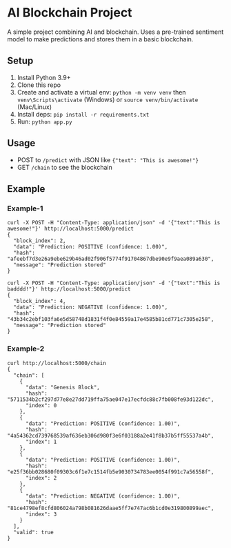 # AI Blockchain Project
A simple project combining AI and blockchain. Uses a pre-trained sentiment model to make predictions and stores them in a basic blockchain.

## Setup
1. Install Python 3.9+
2. Clone this repo
3. Create and activate a virtual env: `python -m venv venv` then `venv\Scripts\activate` (Windows) or `source venv/bin/activate` (Mac/Linux)
4. Install deps: `pip install -r requirements.txt`
5. Run: `python app.py`

## Usage
- POST to `/predict` with JSON like `{"text": "This is awesome!"}`
- GET `/chain` to see the blockchain


## Example
### Example-1
```
curl -X POST -H "Content-Type: application/json" -d '{"text":"This is awesome!"}' http://localhost:5000/predict
{
  "block_index": 2, 
  "data": "Prediction: POSITIVE (confidence: 1.00)", 
  "hash": "afeebf7d3e26a9ebe629b46ad02f906f5774f91704867dbe90e9f9aea089a630", 
  "message": "Prediction stored"
}

curl -X POST -H "Content-Type: application/json" -d '{"text":"This is badddd!"}' http://localhost:5000/predict
{
  "block_index": 4, 
  "data": "Prediction: NEGATIVE (confidence: 1.00)", 
  "hash": "43b34c2ebf103fa6e5d58748d1831f4f0e84559a17e4585b81cd771c7305e258", 
  "message": "Prediction stored"
}
```
### Example-2
```
curl http://localhost:5000/chain
{
  "chain": [
    {
      "data": "Genesis Block", 
      "hash": "5711534b2cf297d77e8e27dd719ffa75ae047e17ecfdc88c7fb008fe93d122dc", 
      "index": 0
    }, 
    {
      "data": "Prediction: POSITIVE (confidence: 1.00)", 
      "hash": "4a54362cd739768539af636eb306d980f3e6f03188a2e41f8b37b5ff55537a4b", 
      "index": 1
    }, 
    {
      "data": "Prediction: POSITIVE (confidence: 1.00)", 
      "hash": "e25f36bb028680f09303c6f1e7c1514fb5e9030734783ee0054f991c7a56558f", 
      "index": 2
    }, 
    {
      "data": "Prediction: NEGATIVE (confidence: 1.00)", 
      "hash": "81ce4798ef8cfd806024a798b081626daae5ff7e747ac6b1cd0e319800899aec", 
      "index": 3
    }
  ], 
  "valid": true
}
```